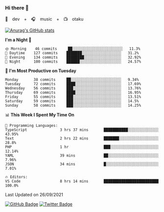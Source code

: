 ### Hi there 👋

🚀　dev　+　🎧　music　+　📺　otaku


[![Anurag's GitHub stats](https://github-readme-stats.vercel.app/api?username=koheitasaka&count_private=true&show_icons=true&theme=monokai)](https://github.com/koheitasaka/github-readme-stats)

<!--START_SECTION:waka-->
**I'm a Night 🦉** 

```text
🌞 Morning    46 commits     ██░░░░░░░░░░░░░░░░░░░░░░░   11.3% 
🌆 Daytime    127 commits    ███████░░░░░░░░░░░░░░░░░░   31.2% 
🌃 Evening    134 commits    ████████░░░░░░░░░░░░░░░░░   32.92% 
🌙 Night      100 commits    ██████░░░░░░░░░░░░░░░░░░░   24.57%

```
📅 **I'm Most Productive on Tuesday** 

```text
Monday       38 commits     ██░░░░░░░░░░░░░░░░░░░░░░░   9.34% 
Tuesday      72 commits     ████░░░░░░░░░░░░░░░░░░░░░   17.69% 
Wednesday    56 commits     ███░░░░░░░░░░░░░░░░░░░░░░   13.76% 
Thursday     69 commits     ████░░░░░░░░░░░░░░░░░░░░░   16.95% 
Friday       55 commits     ███░░░░░░░░░░░░░░░░░░░░░░   13.51% 
Saturday     59 commits     ███░░░░░░░░░░░░░░░░░░░░░░   14.5% 
Sunday       58 commits     ███░░░░░░░░░░░░░░░░░░░░░░   14.25%

```


📊 **This Week I Spent My Time On** 

```text
💬 Programming Languages: 
TypeScript               3 hrs 37 mins       ███████████░░░░░░░░░░░░░░   43.95% 
Text                     2 hrs 22 mins       ███████░░░░░░░░░░░░░░░░░░   28.8% 
PHP                      1 hr                ███░░░░░░░░░░░░░░░░░░░░░░   12.14% 
YAML                     39 mins             ██░░░░░░░░░░░░░░░░░░░░░░░   7.96% 
JSON                     34 mins             █░░░░░░░░░░░░░░░░░░░░░░░░   7.01%

🔥 Editors: 
VS Code                  8 hrs 14 mins       █████████████████████████   100.0%

```


 Last Updated on 26/09/2021
<!--END_SECTION:waka-->

[![GitHub Badge](https://img.shields.io/badge/GitHub-100000?style=for-the-badge&logo=github&logoColor=white)](https://github.com/koheitasaka)
[![Twitter Badge](https://img.shields.io/badge/Twitter-1DA1F2?style=for-the-badge&logo=twitter&logoColor=white)](https://twitter.com/sleep_asleep_)

